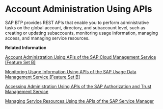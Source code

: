 <!-- loio1c8db1483d914cd99047aac5280f61ea -->

# Account Administration Using APIs

SAP BTP provides REST APIs that enable you to perform administrative tasks on the global account, directory, and subaccount level, such as creating or updating subaccounts, monitoring usage information, managing access, and managing service resources.

**Related Information**  


[Account Administration Using APIs of the SAP Cloud Management Service \[Feature Set B\]](account-administration-using-apis-of-the-sap-cloud-management-service-feature-set-b-17b6a17.md "Provides information about using the APIs of the SAP Cloud Management service for SAP BTP (technical name: cis) to manage some of the administrative operations in your accounts.")

[Monitoring Usage Information Using APIs of the SAP Usage Data Management Service \[Feature Set B\]](monitoring-usage-information-using-apis-of-the-sap-usage-data-management-service-featur-bf2b304.md "Provides information about using the Resource Consumption APIs of the SAP Usage Data Management service for SAP BTP for gathering, storing, and making usage information available for all services and applications in all regions in a cloud deployment. This information is for the purpose of central analysis, reporting, and license auditing.")

[Accessing Administration Using APIs of the SAP Authorization and Trust Management Service](accessing-administration-using-apis-of-the-sap-authorization-and-trust-management-servi-dcb3bfd.md "The REST services of the SAP Authorization and Trust Management service (XSUAA) provide APIs that enable you to manage entities, such as roles, shadow users, and access tokens in global accounts, directories, and multi-environment subaccounts.")

[Managing Service Resources Using the APIs of the SAP Service Manager](managing-service-resources-using-the-apis-of-the-sap-service-manager-ee4f871.md "Use the APIs of the SAP Service Manager to work with environments, service brokers, service instances, service bindings, service plans, and service offerings.")

